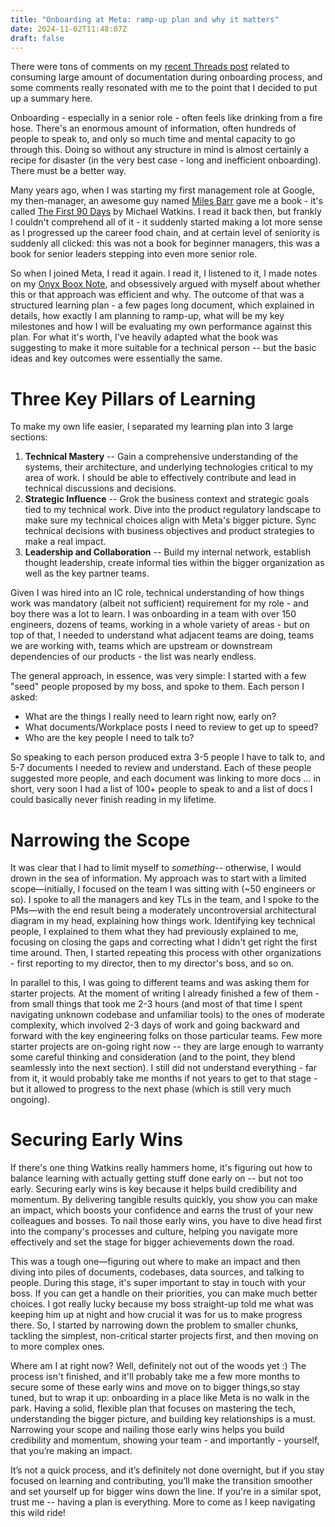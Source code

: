 ```yaml
---
title: "Onboarding at Meta: ramp-up plan and why it matters"
date: 2024-11-02T11:48:07Z
draft: false
---
```


There were tons of comments on my [recent Threads post](https://www.threads.net/@sgzmd/post/DB39MPYtJJ8) related to consuming large amount of documentation during onboarding process, and some comments really resonated with me to the point that I decided to put up a summary here.

Onboarding - especially in a senior role - often feels like drinking from a fire hose. There's an enormous amount of information, often hundreds of people to speak to, and only so much time and mental capacity to go through this. Doing so without any structure in mind is almost certainly a recipe for disaster (in the very best case - long and inefficient onboarding). There must be a better way. 

Many years ago, when I was starting my first management role at Google, my then-manager, an awesome guy named [Miles Barr](https://www.linkedin.com/in/milesbarr) gave me a book - it's called [The First 90 Days](https://www.genesisadvisers.com/the-first-90-days) by Michael Watkins. I read it back then, but frankly I couldn't comprehend all of it - it suddenly started making a lot more sense as I progressed up the career food chain, and at certain level of seniority is suddenly all clicked: this was not a book for beginner managers, this was a book for senior leaders stepping into even more senior role. 

So when I joined Meta, I read it again. I read it, I listened to it, I made notes on my [Onyx Boox Note](https://blog.kirillov.cc/posts/reading-beyond-paper/), and obsessively argued with myself about whether this or that approach was efficient and why. The outcome of that was a structured learning plan - a few pages long document, which explained in details, how exactly I am planning to ramp-up, what will be my key milestones and how I will be evaluating my own performance against this plan. For what it's worth, I've heavily adapted what the book was suggesting to make it more suitable for a technical person -- but the basic ideas and key outcomes were essentially the same.

# Three Key Pillars of Learning

To make my own life easier, I separated my learning plan into 3 large sections:

1. **Technical Mastery** -- Gain a comprehensive understanding of the systems, their architecture, and underlying technologies critical to my area of work. I should be able to effectively contribute and lead in technical discussions and decisions.
2. **Strategic Influence** -- Grok the business context and strategic goals tied to my technical work. Dive into the product regulatory landscape to make sure my technical choices align with Meta's bigger picture. Sync technical decisions with business objectives and product strategies to make a real impact.
3. **Leadership and Collaboration** -- Build my internal network, establish thought leadership, create informal ties within the bigger organization as well as the key partner teams.

Given I was hired into an IC role, technical understanding of how things work was mandatory (albeit not sufficient) requirement for my role - and boy there was a lot to learn. I was onboarding in a team with over 150 engineers, dozens of teams, working in a whole variety of areas - but on top of that, I needed to understand what adjacent teams are doing, teams we are working with, teams which are upstream or downstream dependencies of our products - the list was nearly endless.

The general approach, in essence, was very simple: I started with a few "seed" people proposed by my boss, and spoke to them. Each person I asked:

- What are the things I really need to learn right now, early on?
- What documents/Workplace posts I need to review to get up to speed?
- Who are the key people I need to talk to?

So speaking to each person produced extra 3-5 people I have to talk to, and 5-7 documents I needed to review and understand. Each of these people suggested more people, and each document was linking to more docs ... in short, very soon I had a list of 100+ people to speak to and a list of docs I could basically never finish reading in my lifetime.

# Narrowing the Scope

It was clear that I had to limit myself to _something_-- otherwise, I would drown in the sea of information. My approach was to start with a limited scope—initially, I focused on the team I was sitting with (~50 engineers or so). I spoke to all the managers and key TLs in the team, and I spoke to the PMs—with the end result being a moderately uncontroversial architectural diagram in my head, explaining how things work. Identifying key technical people, I explained to them what they had previously explained to me, focusing on closing the gaps and correcting what I didn't get right the first time around. Then, I started repeating this process with other organizations - first reporting to my director, then to my director's boss, and so on.

In parallel to this, I was going to different teams and was asking them for starter projects. At the moment of writing I already finished a few of them - from small things that took me 2-3 hours (and most of that time I spent navigating unknown codebase and unfamiliar tools) to the ones of moderate complexity, which involved 2-3 days of work and going backward and forward with the key engineering folks on those particular teams. Few more starter projects are on-going right now -- they are large enough to warranty some careful thinking and consideration (and to the point, they blend seamlessly into the next section). I still did not understand everything - far from it, it would probably take me months if not years to get to that stage - but it allowed to progress to the next phase (which is still very much ongoing). 

# Securing Early Wins

If there's one thing Watkins really hammers home, it's figuring out how to balance learning with actually getting stuff done early on -- but not too early. Securing early wins is key because it helps build credibility and momentum. By delivering tangible results quickly, you show you can make an impact, which boosts your confidence and earns the trust of your new colleagues and bosses. To nail those early wins, you have to dive head first into the company's processes and culture, helping you navigate more effectively and set the stage for bigger achievements down the road.

This was a tough one—figuring out where to make an impact and then diving into piles of documents, codebases, data sources, and talking to people. During this stage, it's super important to stay in touch with your boss. If you can get a handle on their priorities, you can make much better choices. I got really lucky because my boss straight-up told me what was keeping him up at night and how crucial it was for us to make progress there. So, I started by narrowing down the problem to smaller chunks, tackling the simplest, non-critical starter projects first, and then moving on to more complex ones.

Where am I at right now? Well, definitely not out of the woods yet :) The process isn't finished, and it'll probably take me a few more months to secure some of these early wins and move on to bigger things,so stay tuned, but to wrap it up: onboarding in a place like Meta is no walk in the park. Having a solid, flexible plan that focuses on mastering the tech, understanding the bigger picture, and building key relationships is a must. Narrowing your scope and nailing those early wins helps you build credibility and momentum, showing your team - and importantly - yourself, that you’re making an impact.

It’s not a quick process, and it’s definitely not done overnight, but if you stay focused on learning and contributing, you’ll make the transition smoother and set yourself up for bigger wins down the line. If you're in a similar spot, trust me -- having a plan is everything. More to come as I keep navigating this wild ride!